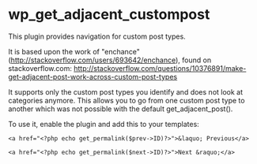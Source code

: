 # wp_get_adjacent_custompost

This plugin provides navigation for custom post types.

It is based upon the work of "enchance" (http://stackoverflow.com/users/693642/enchance), found on stackoverflow.com: http://stackoverflow.com/questions/10376891/make-get-adjacent-post-work-across-custom-post-types

It supports only the custom post types you identify and does not look at categories anymore. This allows you to go from one custom post type to another which was not possible with the default get_adjacent_post().

To use it, enable the plugin and add this to your templates:

<?php
$prev = get_adjacent_custompost('prev', array('custompost_type'));
$next = get_adjacent_custompost('next', array('custompost_type'));
?>

<?php if($prev) : ?>
    <a href="<?php echo get_permalink($prev->ID)?>">&laquo; Previous</a>
<?php endif; ?>

<?php if($next) : ?>
    <a href="<?php echo get_permalink($next->ID)?>">Next &raquo;</a>
<?php endif; ?>
